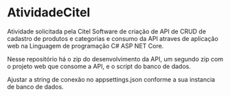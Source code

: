# AtividadeCitel
Atividade solicitada pela Citel Software de criação de API de CRUD de cadastro de produtos e categorias e consumo da API atraves de aplicação web na Linguagem de programação C# ASP NET Core.

Nesse repositório há o zip do desenvolvimento da API, um segundo zip com o projeto web que consome a API, e o script do banco de dados.

Ajustar a string de conexão no appsettings.json conforme a sua instancia de banco de dados.
